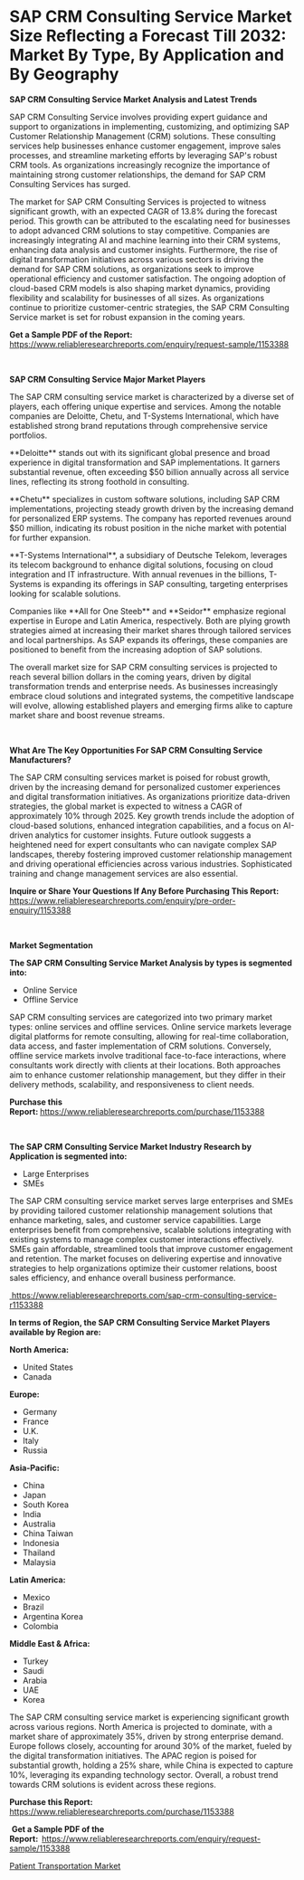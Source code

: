 <p><h1>SAP CRM Consulting Service Market Size Reflecting a Forecast Till 2032: Market By Type, By Application and By Geography</h1></p><p><strong>SAP CRM Consulting Service Market Analysis and Latest Trends</strong></p>
<p><p>SAP CRM Consulting Service involves providing expert guidance and support to organizations in implementing, customizing, and optimizing SAP Customer Relationship Management (CRM) solutions. These consulting services help businesses enhance customer engagement, improve sales processes, and streamline marketing efforts by leveraging SAP's robust CRM tools. As organizations increasingly recognize the importance of maintaining strong customer relationships, the demand for SAP CRM Consulting Services has surged.</p><p>The market for SAP CRM Consulting Services is projected to witness significant growth, with an expected CAGR of 13.8% during the forecast period. This growth can be attributed to the escalating need for businesses to adopt advanced CRM solutions to stay competitive. Companies are increasingly integrating AI and machine learning into their CRM systems, enhancing data analysis and customer insights. Furthermore, the rise of digital transformation initiatives across various sectors is driving the demand for SAP CRM solutions, as organizations seek to improve operational efficiency and customer satisfaction. The ongoing adoption of cloud-based CRM models is also shaping market dynamics, providing flexibility and scalability for businesses of all sizes. As organizations continue to prioritize customer-centric strategies, the SAP CRM Consulting Service market is set for robust expansion in the coming years.</p></p>
<p><strong>Get a Sample PDF of the Report:&nbsp;</strong> <a href="https://www.reliableresearchreports.com/enquiry/request-sample/1153388?utm_campaign=3250&utm_medium=2&utm_source=Github&utm_content=ia&utm_term=11032025&utm_id=sap-crm-consulting-service">https://www.reliableresearchreports.com/enquiry/request-sample/1153388</a></p>
<p>&nbsp;</p>
<p><strong>SAP CRM Consulting Service Major Market Players</strong></p>
<p><p>The SAP CRM consulting service market is characterized by a diverse set of players, each offering unique expertise and services. Among the notable companies are Deloitte, Chetu, and T-Systems International, which have established strong brand reputations through comprehensive service portfolios.</p><p>**Deloitte** stands out with its significant global presence and broad experience in digital transformation and SAP implementations. It garners substantial revenue, often exceeding $50 billion annually across all service lines, reflecting its strong foothold in consulting.</p><p>**Chetu** specializes in custom software solutions, including SAP CRM implementations, projecting steady growth driven by the increasing demand for personalized ERP systems. The company has reported revenues around $50 million, indicating its robust position in the niche market with potential for further expansion.</p><p>**T-Systems International**, a subsidiary of Deutsche Telekom, leverages its telecom background to enhance digital solutions, focusing on cloud integration and IT infrastructure. With annual revenues in the billions, T-Systems is expanding its offerings in SAP consulting, targeting enterprises looking for scalable solutions.</p><p>Companies like **All for One Steeb** and **Seidor** emphasize regional expertise in Europe and Latin America, respectively. Both are plying growth strategies aimed at increasing their market shares through tailored services and local partnerships. As SAP expands its offerings, these companies are positioned to benefit from the increasing adoption of SAP solutions.</p><p>The overall market size for SAP CRM consulting services is projected to reach several billion dollars in the coming years, driven by digital transformation trends and enterprise needs. As businesses increasingly embrace cloud solutions and integrated systems, the competitive landscape will evolve, allowing established players and emerging firms alike to capture market share and boost revenue streams.</p></p>
<p>&nbsp;</p>
<p><strong>What Are The Key Opportunities For SAP CRM Consulting Service Manufacturers?</strong></p>
<p><p>The SAP CRM consulting services market is poised for robust growth, driven by the increasing demand for personalized customer experiences and digital transformation initiatives. As organizations prioritize data-driven strategies, the global market is expected to witness a CAGR of approximately 10% through 2025. Key growth trends include the adoption of cloud-based solutions, enhanced integration capabilities, and a focus on AI-driven analytics for customer insights. Future outlook suggests a heightened need for expert consultants who can navigate complex SAP landscapes, thereby fostering improved customer relationship management and driving operational efficiencies across various industries. Sophisticated training and change management services are also essential.</p></p>
<p><strong>Inquire or Share Your Questions If Any Before Purchasing This Report:</strong> <a href="https://www.reliableresearchreports.com/enquiry/pre-order-enquiry/1153388?utm_campaign=3250&utm_medium=2&utm_source=Github&utm_content=ia&utm_term=11032025&utm_id=sap-crm-consulting-service">https://www.reliableresearchreports.com/enquiry/pre-order-enquiry/1153388</a></p>
<p>&nbsp;</p>
<p><strong>Market Segmentation</strong></p>
<p><strong>The SAP CRM Consulting Service Market Analysis by types is segmented into:</strong></p>
<p><ul><li>Online Service</li><li>Offline Service</li></ul></p>
<p><p>SAP CRM consulting services are categorized into two primary market types: online services and offline services. Online service markets leverage digital platforms for remote consulting, allowing for real-time collaboration, data access, and faster implementation of CRM solutions. Conversely, offline service markets involve traditional face-to-face interactions, where consultants work directly with clients at their locations. Both approaches aim to enhance customer relationship management, but they differ in their delivery methods, scalability, and responsiveness to client needs.</p></p>
<p><strong>Purchase this Report:&nbsp;</strong><a href="https://www.reliableresearchreports.com/purchase/1153388?utm_campaign=3250&utm_medium=2&utm_source=Github&utm_content=ia&utm_term=11032025&utm_id=sap-crm-consulting-service">https://www.reliableresearchreports.com/purchase/1153388</a></p>
<p>&nbsp;</p>
<p><strong>The SAP CRM Consulting Service Market Industry Research by Application is segmented into:</strong></p>
<p><ul><li>Large Enterprises</li><li>SMEs</li></ul></p>
<p><p>The SAP CRM consulting service market serves large enterprises and SMEs by providing tailored customer relationship management solutions that enhance marketing, sales, and customer service capabilities. Large enterprises benefit from comprehensive, scalable solutions integrating with existing systems to manage complex customer interactions effectively. SMEs gain affordable, streamlined tools that improve customer engagement and retention. The market focuses on delivering expertise and innovative strategies to help organizations optimize their customer relations, boost sales efficiency, and enhance overall business performance.</p></p>
<p><a href="https://www.reliableresearchreports.com/sap-crm-consulting-service-r1153388?utm_campaign=3250&utm_medium=2&utm_source=Github&utm_content=ia&utm_term=11032025&utm_id=sap-crm-consulting-service">&nbsp;https://www.reliableresearchreports.com/sap-crm-consulting-service-r1153388</a></p>
<p><strong>In terms of Region, the SAP CRM Consulting Service Market Players available by Region are:</strong></p>
<p>
    <p> <strong> North America: </strong>
        <ul>
            <li>United States</li>
            <li>Canada</li>
        </ul>
        </p> 
    <p> <strong> Europe: </strong>
        <ul>
            <li>Germany</li>
            <li>France</li>
            <li>U.K.</li>
            <li>Italy</li>
            <li>Russia</li>
        </ul>
        </p> 
    <p> <strong> Asia-Pacific: </strong>
        <ul>
            <li>China</li>
            <li>Japan</li>
            <li>South Korea</li>
            <li>India</li>
            <li>Australia</li>
            <li>China Taiwan</li>
            <li>Indonesia</li>
            <li>Thailand</li>
            <li>Malaysia</li>
        </ul>
        </p> 
    <p> <strong> Latin America: </strong>
        <ul>
            <li>Mexico</li>
            <li>Brazil</li>
            <li>Argentina Korea</li>
            <li>Colombia</li>
        </ul>
        </p> 
    <p> <strong> Middle East & Africa: </strong>
        <ul>
            <li>Turkey</li>
            <li>Saudi</li>
            <li>Arabia</li>
            <li>UAE</li>
            <li>Korea</li>
        </ul>
    </p>
    </p>
<p><p>The SAP CRM consulting service market is experiencing significant growth across various regions. North America is projected to dominate, with a market share of approximately 35%, driven by strong enterprise demand. Europe follows closely, accounting for around 30% of the market, fueled by the digital transformation initiatives. The APAC region is poised for substantial growth, holding a 25% share, while China is expected to capture 10%, leveraging its expanding technology sector. Overall, a robust trend towards CRM solutions is evident across these regions.</p></p>
<p><strong>Purchase this Report: </strong><a href="https://www.reliableresearchreports.com/purchase/1153388?utm_campaign=3250&utm_medium=2&utm_source=Github&utm_content=ia&utm_term=11032025&utm_id=sap-crm-consulting-service">https://www.reliableresearchreports.com/purchase/1153388</a></p>
<p>&nbsp;<strong>Get a Sample PDF of the Report:&nbsp;&nbsp;</strong><a href="https://www.reliableresearchreports.com/enquiry/request-sample/1153388?utm_campaign=3250&utm_medium=2&utm_source=Github&utm_content=ia&utm_term=11032025&utm_id=sap-crm-consulting-service">https://www.reliableresearchreports.com/enquiry/request-sample/1153388</a></p>
<p><strong></strong></p>
<p><p><a href="https://github.com/tahjaylestro/Market-Research-Report-List-1/blob/main/patient-transportation-market.md?utm_campaign=3250&utm_medium=2&utm_source=Github&utm_content=ia&utm_term=11032025&utm_id=sap-crm-consulting-service">Patient Transportation Market</a></p></p>
